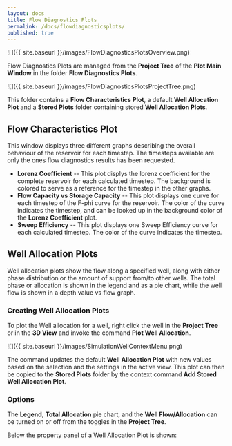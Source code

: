 ```yaml
---
layout: docs
title: Flow Diagnostics Plots
permalink: /docs/flowdiagnosticsplots/
published: true
---
```

![]({{ site.baseurl }}/images/FlowDiagnosticsPlotsOverview.png)

Flow Diagnostics Plots are managed from the **Project Tree** of the **Plot Main Window** in the folder **Flow Diagnostics Plots**.

![]({{ site.baseurl }}/images/FlowDiagnosticsPlotsProjectTree.png)

This folder contains a **Flow Characteristics Plot**, a default **Well Allocation Plot** and a **Stored Plots** folder containing stored **Well Allocation Plots**.

## Flow Characteristics Plot

This window displays three different graphs describing the overall behaviour of the reservoir for each timestep. The timesteps available are only the ones flow diagnostics results has been requested. 

- **Lorenz Coefficient** -- This plot displys the lorenz coefficient for the complete reservoir for each calculated timestep. The background is colored to serve as a reference for the timestep in the other graphs.
- **Flow Capacity vs Storage Capacity** -- This plot displays one curve for each timestep of the F-phi curve for the reservoir. The color of the curve indicates the timestep, and can be looked up in the background color of the **Lorenz Coefficient** plot.
- **Sweep Efficiency** -- This plot displays one Sweep Efficiency curve for each calculated timestep.  The color of the curve indicates the timestep.

## Well Allocation Plots

Well allocation plots show the flow along a specified well, along with either phase distribution or the amount of support from/to other wells. The total phase or allocation is shown in the legend and as a pie chart, while the well flow is shown in a depth value vs flow graph.  

### Creating Well Allocation Plots

To plot the Well allocation for a well, right click the well in the **Project Tree** or in the **3D View** and invoke the command **Plot Well Allocation**.

![]({{ site.baseurl }}/images/SimulationWellContextMenu.png)

The command updates the default **Well Allocation Plot** with new values based on the selection and the settings in the active view. This plot can then be copied to the **Stored Plots** folder by the context command **Add Stored Well Allocation Plot**. 

### Options

The **Legend**, **Total Allocation** pie chart, and the **Well Flow/Allocation** can be turned on or off from the toggles in the **Project Tree**. 

Below the property panel of a Well Allocation Plot is shown:






